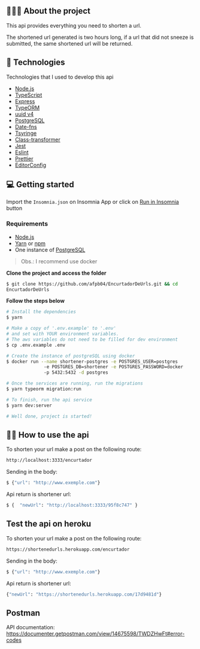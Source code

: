 ## 💇🏻‍♂️ About the project

This api provides everything you need to shorten a url.

The shortened url generated is two hours long, if a url that did not sneeze is submitted, the same shortened url will be returned.

## 🚀 Technologies

Technologies that I used to develop this api

- [Node.js](https://nodejs.org/en/)
- [TypeScript](https://www.typescriptlang.org/)
- [Express](https://expressjs.com/pt-br/)
- [TypeORM](https://typeorm.io/#/)
- [uuid v4](https://github.com/thenativeweb/uuidv4/)
- [PostgreSQL](https://www.postgresql.org/)
- [Date-fns](https://date-fns.org/)
- [Tsyringe](https://github.com/microsoft/tsyringe)
- [Class-transformer](https://github.com/typestack/class-transformer)
- [Jest](https://jestjs.io/)
- [Eslint](https://eslint.org/)
- [Prettier](https://prettier.io/)
- [EditorConfig](https://editorconfig.org/)

## 💻 Getting started

Import the `Insomnia.json` on Insomnia App or click on [Run in Insomnia](#insomniaButton) button

### Requirements

- [Node.js](https://nodejs.org/en/)
- [Yarn](https://classic.yarnpkg.com/) or [npm](https://www.npmjs.com/)
- One instance of [PostgreSQL](https://www.postgresql.org/)

> Obs.: I recommend use docker

**Clone the project and access the folder**

```bash
$ git clone https://github.com/afpb04/EncurtadorDeUrls.git && cd
EncurtadorDeUrls
```

**Follow the steps below**

```bash
# Install the dependencies
$ yarn

# Make a copy of '.env.example' to '.env'
# and set with YOUR environment variables.
# The aws variables do not need to be filled for dev environment
$ cp .env.example .env

# Create the instance of postgreSQL using docker
$ docker run --name shortener-postgres -e POSTGRES_USER=postgres
              -e POSTGRES_DB=shortener -e POSTGRES_PASSWORD=docker
              -p 5432:5432 -d postgres

# Once the services are running, run the migrations
$ yarn typeorm migration:run

# To finish, run the api service
$ yarn dev:server

# Well done, project is started!
```
## 👨‍🏭 How to use the api
To shorten your url make a post on the following route:
```bash
http://localhost:3333/encurtador
```
Sending in the body:
```bash
$ {"url": "http://www.exemple.com"}
```
Api return is shortener url:

```bash
$ {  "newUrl": "http://localhost:3333/95f8c747" }
```

## Test the api on heroku

To shorten your url make a post on the following route:
```bash
https://shortenedurls.herokuapp.com/encurtador
```
Sending in the body:
```bash
$ {"url": "http://www.exemple.com"}
```
Api return is shortener url:

```bash
{"newUrl": "https://shortenedurls.herokuapp.com/17d9481d"}
```

## Postman

API documentation: https://documenter.getpostman.com/view/14675598/TWDZHwFt#error-codes
